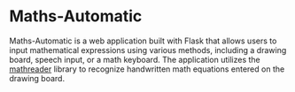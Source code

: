 # Maths-Automatic
Maths-Automatic is a web application built with Flask that allows users to input mathematical expressions using various methods, including a drawing board, speech input, or a math keyboard. The application utilizes the <a href = "https://github.com/carolreis/mathreader">mathreader</a> library to recognize handwritten math equations entered on the drawing board.
